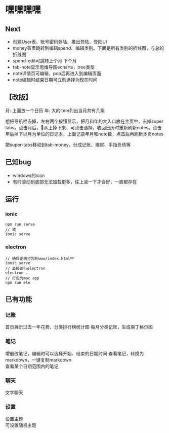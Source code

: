 # 嘿嘿嘿嘿

## Next
* 创建User表、账号密码登陆、推出登陆、登陆UI
* money首页跳转到编辑spend、编辑类别。下面是所有类别的折线图，与总的折线图
* spend-edit可跳转上个月 下个月
* tab-note显示思维导图echarts，tree类型
* note详情页可编辑，pop后再进入到编辑页面
* note编辑时结束日期可立刻选择为现在时间

## 【改版】
月: 上面放一个日历
年: 大的item列出当月共有几条

想把导航栏去掉，左右两个按钮显示，把月和年的大入口放在主页中，去掉super tabs。点击月后，📅从上掉下来，可点击选择，收回日历时重新刷新notes。点击年后掉下以月为单位的日记本，上面记录年月和note数，点击后再刷新本页notes

把super-tabs移动到tab-money，分成记账、理财、手指负债等

## 已知bug
* windows的icon
* 有时滚动到底部无法加载更多，往上滚一下才会好，一直都存在

## 运行
### ionic
```
npm run serve 
// 或
ionic serve
```

### electron
```
// 确保正确打包到www/index.html中
ionic serve 
// 直接运行electron
electron .
// 打包为mac app
npm run ele 
```

## 已有功能
### 记账
首页展示过去一年花费、分类排行榜统计图
每月分类记账，生成南丁格尔图
### 笔记
增删改笔记，编辑时可以选择开始、结束的日期时间
查看笔记，转换为markdown，一键复制markdown  
查看某个日期范围内的笔记  
### 聊天
文字聊天  
### 设置
设置主题  
可设置随机主题

